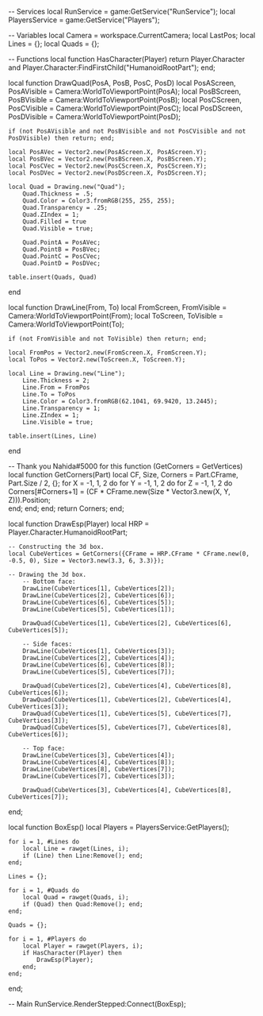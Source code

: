 -- Services
local RunService = game:GetService("RunService");
local PlayersService = game:GetService("Players");

-- Variables
local Camera = workspace.CurrentCamera;
local LastPos;
local Lines = {};
local Quads = {};

-- Functions
local function HasCharacter(Player)
    return Player.Character and Player.Character:FindFirstChild("HumanoidRootPart");
end;

local function DrawQuad(PosA, PosB, PosC, PosD)
    local PosAScreen, PosAVisible = Camera:WorldToViewportPoint(PosA);
    local PosBScreen, PosBVisible = Camera:WorldToViewportPoint(PosB);
    local PosCScreen, PosCVisible = Camera:WorldToViewportPoint(PosC);
    local PosDScreen, PosDVisible = Camera:WorldToViewportPoint(PosD);

    if (not PosAVisible and not PosBVisible and not PosCVisible and not PosDVisible) then return; end;

    local PosAVec = Vector2.new(PosAScreen.X, PosAScreen.Y);
    local PosBVec = Vector2.new(PosBScreen.X, PosBScreen.Y);
    local PosCVec = Vector2.new(PosCScreen.X, PosCScreen.Y);
    local PosDVec = Vector2.new(PosDScreen.X, PosDScreen.Y);

    local Quad = Drawing.new("Quad");
        Quad.Thickness = .5;
        Quad.Color = Color3.fromRGB(255, 255, 255);
        Quad.Transparency = .25;
        Quad.ZIndex = 1;
        Quad.Filled = true
        Quad.Visible = true;

        Quad.PointA = PosAVec;
        Quad.PointB = PosBVec;
        Quad.PointC = PosCVec;
        Quad.PointD = PosDVec;

    table.insert(Quads, Quad)
end

local function DrawLine(From, To)
    local FromScreen, FromVisible = Camera:WorldToViewportPoint(From);
    local ToScreen, ToVisible = Camera:WorldToViewportPoint(To);

    if (not FromVisible and not ToVisible) then return; end;

    local FromPos = Vector2.new(FromScreen.X, FromScreen.Y);
    local ToPos = Vector2.new(ToScreen.X, ToScreen.Y);

    local Line = Drawing.new("Line");
        Line.Thickness = 2;
        Line.From = FromPos
        Line.To = ToPos
        Line.Color = Color3.fromRGB(62.1041, 69.9420, 13.2445);
        Line.Transparency = 1;
        Line.ZIndex = 1;
        Line.Visible = true;

    table.insert(Lines, Line)
end

-- Thank you Nahida#5000 for this function (GetCorners = GetVertices)
local function GetCorners(Part)
    local CF, Size, Corners = Part.CFrame, Part.Size / 2, {};
    for X = -1, 1, 2 do for Y = -1, 1, 2 do for Z = -1, 1, 2 do
        Corners[#Corners+1] = (CF * CFrame.new(Size * Vector3.new(X, Y, Z))).Position;      
    end; end; end;
    return Corners;
end;

local function DrawEsp(Player)
    local HRP = Player.Character.HumanoidRootPart;

    -- Constructing the 3d box.
    local CubeVertices = GetCorners({CFrame = HRP.CFrame * CFrame.new(0, -0.5, 0), Size = Vector3.new(3.3, 6, 3.3)});

    -- Drawing the 3d box.
        -- Bottom face:
        DrawLine(CubeVertices[1], CubeVertices[2]);
        DrawLine(CubeVertices[2], CubeVertices[6]);
        DrawLine(CubeVertices[6], CubeVertices[5]);
        DrawLine(CubeVertices[5], CubeVertices[1]);

        DrawQuad(CubeVertices[1], CubeVertices[2], CubeVertices[6], CubeVertices[5]);
       
        -- Side faces:
        DrawLine(CubeVertices[1], CubeVertices[3]);
        DrawLine(CubeVertices[2], CubeVertices[4]);
        DrawLine(CubeVertices[6], CubeVertices[8]);
        DrawLine(CubeVertices[5], CubeVertices[7]);

        DrawQuad(CubeVertices[2], CubeVertices[4], CubeVertices[8], CubeVertices[6]);
        DrawQuad(CubeVertices[1], CubeVertices[2], CubeVertices[4], CubeVertices[3]);
        DrawQuad(CubeVertices[1], CubeVertices[5], CubeVertices[7], CubeVertices[3]);
        DrawQuad(CubeVertices[5], CubeVertices[7], CubeVertices[8], CubeVertices[6]);

        -- Top face:
        DrawLine(CubeVertices[3], CubeVertices[4]);
        DrawLine(CubeVertices[4], CubeVertices[8]);
        DrawLine(CubeVertices[8], CubeVertices[7]);
        DrawLine(CubeVertices[7], CubeVertices[3]);
       
        DrawQuad(CubeVertices[3], CubeVertices[4], CubeVertices[8], CubeVertices[7]);
end;

local function BoxEsp()
    local Players = PlayersService:GetPlayers();

    for i = 1, #Lines do
        local Line = rawget(Lines, i);
        if (Line) then Line:Remove(); end;
    end;

    Lines = {};

    for i = 1, #Quads do
        local Quad = rawget(Quads, i);
        if (Quad) then Quad:Remove(); end;
    end;

    Quads = {};

    for i = 1, #Players do
        local Player = rawget(Players, i);
        if HasCharacter(Player) then
            DrawEsp(Player);
        end;
    end;
end;

-- Main
RunService.RenderStepped:Connect(BoxEsp);



